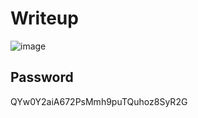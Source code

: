 # Writeup

![image](https://github.com/AKripper/COPS-CSOC/assets/167231621/bb52a866-dea5-464b-a19e-643cb4e7c28a)

## Password

QYw0Y2aiA672PsMmh9puTQuhoz8SyR2G
